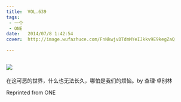 ```yaml
---
title:	VOL.639
tags:
 - 一个
 - ONE
date:	2014/07/8 1:42:54
cover:	http://image.wufazhuce.com/FnNkwjvDTdmMYeIJkkv9E9kegZaQ

---
```

![](http://image.wufazhuce.com/FnNkwjvDTdmMYeIJkkv9E9kegZaQ)
---

在这可恶的世界，什么也无法长久，哪怕是我们的烦恼。by 查理·卓别林
 
Reprinted from ONE
